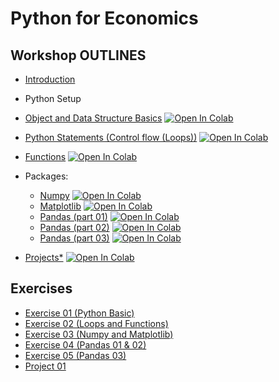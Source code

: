 # Python for Economics

## Workshop OUTLINES

- [Introduction](https://github.com/saeed-saffari/Intro-Py-for-Econ-workshop-Sum2022/blob/main/Lectures/Intro%20Py%20for%20Econ%20UT%20Workshop%20Sum%202022.pdf)
- Python Setup
- [Object and Data Structure Basics](https://github.com/saeed-saffari//Intro-Py-for-Econ-workshop-Sum2022/blob/main/Lectures/1.%20Introduction%20to%20Python%20(Data%20Structure).ipynb) [![Open In Colab](https://colab.research.google.com/assets/colab-badge.svg)](https://colab.research.google.com/github/saeed-saffari//Intro-Py-for-Econ-workshop-Sum2022/blob/main/Lectures/1.%20Introduction%20to%20Python%20(Data%20Structure).ipynb)

- [Python Statements (Control flow (Loops))](https://github.com/saeed-saffari/Intro-Py-for-Econ-workshop-Sum2022/blob/main/Lectures/2.%20Control%20flow%20(Loops).ipynb) [![Open In Colab](https://colab.research.google.com/assets/colab-badge.svg)](https://colab.research.google.com/github/saeed-saffari/Intro-Py-for-Econ-workshop-Sum2022/blob/main/Lectures/2.%20Control%20flow%20(Loops).ipynb)

- [Functions](https://github.com/saeed-saffari/Intro-Py-for-Econ-workshop-Sum2022/blob/main/Lectures/3.%20Functions.ipynb) [![Open In Colab](https://colab.research.google.com/assets/colab-badge.svg)](https://colab.research.google.com/github/saeed-saffari/Intro-Py-for-Econ-workshop-Sum2022/blob/main/Lectures/3.%20Functions.ipynb)

- Packages:
  - [Numpy](https://github.com/saeed-saffari/Intro-Py-for-Econ-workshop-Sum2022/blob/main/Lectures/4.%20NumPy.ipynb) [![Open In Colab](https://colab.research.google.com/assets/colab-badge.svg)](https://colab.research.google.com/github/saeed-saffari/Intro-Py-for-Econ-workshop-Sum2022/blob/main/Lectures/4.%20NumPy.ipynb)
  - [Matplotlib](https://github.com/saeed-saffari/Intro-Py-for-Econ-workshop-Sum2022/blob/main/Lectures/5.%20Matplotlib.ipynb) [![Open In Colab](https://colab.research.google.com/assets/colab-badge.svg)](https://colab.research.google.com/github/saeed-saffari/Intro-Py-for-Econ-workshop-Sum2022/blob/main/Lectures/5.%20Matplotlib.ipynb)
  - [Pandas (part 01)](https://github.com/saeed-saffari/Intro-Py-for-Econ-workshop-Sum2022/blob/main/Lectures/6.%20Pandas%2001.ipynb) [![Open In Colab](https://colab.research.google.com/assets/colab-badge.svg)](https://colab.research.google.com/github/saeed-saffari/Intro-Py-for-Econ-workshop-Sum2022/blob/main/Lectures/6.%20Pandas%2001.ipynb)
  - [Pandas (part 02)](https://github.com/saeed-saffari/Intro-Py-for-Econ-workshop-Sum2022/blob/main/Lectures/7.%20Pandas%2002.ipynb) [![Open In Colab](https://colab.research.google.com/assets/colab-badge.svg)](https://colab.research.google.com/github/saeed-saffari/Intro-Py-for-Econ-workshop-Sum2022/blob/main/Lectures/7.%20Pandas%2002.ipynb)
  - [Pandas (part 03)](https://github.com/saeed-saffari/) [![Open In Colab](https://colab.research.google.com/assets/colab-badge.svg)](https://colab.research.google.com/github/saeed-saffari/)
  
  
- [Projects*](https://github.com/saeed-saffari/) [![Open In Colab](https://colab.research.google.com/assets/colab-badge.svg)](https://colab.research.google.com/github/saeed-saffari/)

## Exercises
- [Exercise 01 (Python Basic)](https://drive.google.com/file/d/1A9SAMFEcI3pgq9ikNMyAQ2Fw_LJ9RtJe/view?usp=sharing)
- [Exercise 02 (Loops and Functions)](https://drive.google.com/file/d/1VtGpjFwMDMl2J5lJJXZAyL-8vyhMj8Ut/view?usp=sharing)
- [Exercise 03 (Numpy and Matplotlib)](https://drive.google.com/file/d/1DublFnWF_8ST2Iv7_LRMg7A5N7O9rm_p/view?usp=sharing)
- [Exercise 04 (Pandas 01 & 02)]()
- [Exercise 05 (Pandas 03)]()
- [Project 01]()


